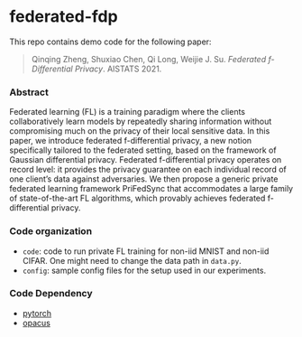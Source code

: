 # federated-fdp

This repo contains demo code for the following paper:

> Qinqing Zheng, Shuxiao Chen, Qi Long, Weijie J. Su.  *Federated f-Differential Privacy*. AISTATS 2021.


### Abstract
Federated learning (FL) is a training paradigm where the clients collaboratively learn
models by repeatedly sharing information without compromising much on the privacy of
their local sensitive data. In this paper, we introduce federated f-differential
privacy, a new notion specifically tailored to the federated setting, based on the
framework of Gaussian differential privacy.  Federated f-differential privacy operates
on record level: it provides the privacy guarantee on each individual record of one
client’s data against adversaries. We then propose a generic private federated learning
framework PriFedSync that accommodates a large family of state-of-the-art FL algorithms,
which provably achieves federated f-differential privacy.


### Code organization
- `code`: code to run private FL training for non-iid MNIST and non-iid CIFAR. One might
need to change the data path in `data.py`.
- `config`: sample config files for the setup used in our experiments.

### Code Dependency
- [pytorch](https://github.com/pytorch/pytorch)
- [opacus](https://github.com/pytorch/opacus)

